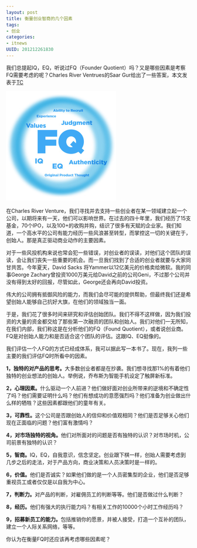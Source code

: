 ```yaml
---
layout: post
title: 衡量创业智商的几个因素
tags: 
- 创业
categories:
- itnews
UUID: 201212261830
---
```


我们总提起IQ，EQ，听说过FQ（Founder Quotient）吗？又是哪些因素是考察FQ需要考虑的呢？Charles River Ventrues的Saar Gur给出了一些答案，本文发表于[TC](http://techcrunch.com/2012/11/17/measure-founder-strength-with-your-founder-quotient/)

<img src="/media/pub/life/pub/founder-quotient-circle.jpg"  width="300" height="300" class="img-right"/>


在Charles River Venture，我们寻找并去支持一些创业者在某一领域建立起一个公司，以期将来有一天，他们可以影响世界。在过去的四十年里，我们经历了15支基金，70个IPO，以及100+的收购并购，结识了很多有天赋的企业家。我们知道，一个高水平的公司有能力经历一些风浪甚至转型，而掌控这一切的关键在于，创始人。那是真正驱动商业动作的主要因素。

对于一些风投机构来说也常会犯一些错误，对创业者的误读，对他们这个团队的误读，会让我们丧失一些重要的机会。而一旦我们找到了合适的创业者就要与大家同甘共苦。今年夏天，David Sacks 将Yammer以12亿美元的价格卖给微软。我的同事George Zachary曾投资1000万美元给David之前的公司Geni，不过那个公司并没有得到太好的回报，尽管如此，George还会再向David投资。

伟大的公司拥有抵御风险的能力，而我们会尽可能的提供帮助，但最终我们还是希望创始人能够自己抗好大旗，在他们的领域独当一面。

于是，我们花了很多时间来研究和评估创始团队。我们不得不这样做，因为我们投资的大量的资金都交给了那些第一次融资的团队和创始人。我们对他们一无所知，在我们内部，我们称这是在分析他们的FQ（Found Quotient），或者说创业商。FQ是对创始人能力和是否适合这个团队的评估。这跟IQ、EQ挺像的。

我们评估一个人FQ的方式已经成体系，我可以据此写一本书了。现在，我列一些主要的我们评估FQ时所看中的因素。

<strong>1，独特的对产品的思考。</strong>大多数创业者都是在抄袭。我们想寻找那1%的有着他们独特的创业想法的创始人。举例说，乔布斯为智能手机设定了触屏新标准。

<strong>2，心理因素。</strong>什么驱动一个人前进？他们做好面对创业所带来的逆境和不确定性了吗？他们需要证明什么吗？他们有想成功的意愿强烈吗？他们准备为创业做出什么样的牺牲？这些因素都跟他们的童年有关。

<strong>3，可靠性。</strong>这个公司是否跟创始人的信仰和价值观相同？他们是否足够关心他们现在正面临的问题？他们富有激情吗？

<strong>4，对市场独特的视角。</strong>他们对所面对的问题是否有独特的认识？对市场时机，公司前景有独特的认识？

<strong>5，智商。</strong>IQ，EQ，自我意识，信念坚定。创业跟下棋一样，创始人需要考虑到几步之后的走法，对于产品方向，商业决策和人员决策时是一样的。

<strong>6，价值。</strong>他们是否诚实？如果他们做的是一个人员密集型的企业，他们是否足够重视员工或者仅仅是以自我为中心。

<strong>7，判断力。</strong>对产品的判断，对雇佣员工的判断等等。他们是否做过什么判断？

<strong>8，经历。</strong>他们有强大的执行能力吗？有相关工作的10000个小时工作经历吗？

<strong>9，招募新员工的能力。</strong>包括推销你的愿景，并被人接受，打造一个互补的团队，建立一个人际关系网络，等等。

你认为在衡量FQ时还应该再考虑哪些因素呢？
